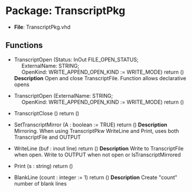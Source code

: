 # Package: TranscriptPkg

- **File**: TranscriptPkg.vhd
## Functions
- TranscriptOpen <font id="function_arguments">(Status: InOut FILE_OPEN_STATUS;<br><span style="padding-left:20px"> ExternalName: STRING;<br><span style="padding-left:20px"> OpenKind: WRITE_APPEND_OPEN_KIND := WRITE_MODE) </font> <font id="function_return">return ()</font>
**Description**
 Open and close TranscriptFile.  Function allows declarative opens 

- TranscriptOpen <font id="function_arguments">(ExternalName: STRING;<br><span style="padding-left:20px"> OpenKind: WRITE_APPEND_OPEN_KIND := WRITE_MODE) </font> <font id="function_return">return ()</font>
- TranscriptClose <font id="function_arguments">()</font> <font id="function_return">return ()</font>
- SetTranscriptMirror <font id="function_arguments">(A : boolean := TRUE) </font> <font id="function_return">return ()</font>
**Description**
 Mirroring.  When using TranscriptPkw WriteLine and Print, uses both TranscriptFile and OUTPUT 

- WriteLine <font id="function_arguments">(buf : inout line) </font> <font id="function_return">return ()</font>
**Description**
 Write to TranscriptFile when open.  Write to OUTPUT when not open or IsTranscriptMirrored

- Print <font id="function_arguments">(s : string) </font> <font id="function_return">return ()</font>
- BlankLine <font id="function_arguments">(count : integer := 1) </font> <font id="function_return">return ()</font>
**Description**
 Create "count" number of blank lines


